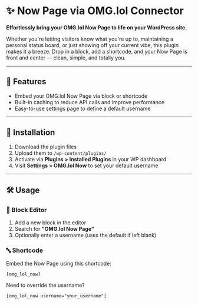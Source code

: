 # ✨ Now Page via OMG.lol Connector

**Effortlessly bring your OMG.lol Now Page to life on your WordPress site.**

Whether you're letting visitors know what you're up to, maintaining a personal status board, or just showing off your current vibe, this plugin makes it a breeze. Drop in a block, add a shortcode, and your Now Page is front and center — clean, simple, and totally you.

---

## 🚀 Features

- Embed your OMG.lol Now Page via block or shortcode  
- Built-in caching to reduce API calls and improve performance  
- Easy-to-use settings page to define a default username

---

## 🔧 Installation

1. Download the plugin files  
2. Upload them to `/wp-content/plugins/`  
3. Activate via **Plugins > Installed Plugins** in your WP dashboard  
4. Visit **Settings > OMG.lol Now** to set your default username

---

## 🛠️ Usage

### 🧱 Block Editor

1. Add a new block in the editor  
2. Search for **"OMG.lol Now Page"**  
3. Optionally enter a username (uses the default if left blank)

### 🔤 Shortcode

Embed the Now Page using this shortcode:

`[omg_lol_now]`

Need to override the username?

`[omg_lol_now username="your_username"]`
